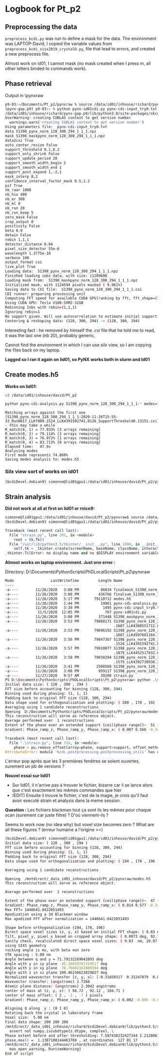 # Logbook for Pt_p2

## Preprocessing the data

`preprocess_bcdi.py` was run to define a mask for the data. The environment was LAPTOP-David, I copied the variable values from `preprocess_bcdi_sisx2019_crystalD.py`, file that lead to errors, and created a new preprocess file.

Almost work on id01, I cannot mask (no mask created when I press m, all other letters binded to commands work).


## Phase retrieval

 Output in \pynxraw

```bash
p9-03:~/Documents/Pt_p2/pynxraw % source /data/id01/inhouse/richard/pynx-gap.p9/bin/activate
(pynx-gap.p9) p9-03:~ % python pynx-id01cdi.py pynx-cdi-input_try0.txt 
/data/id01/inhouse/richard/pynx-gap.p9/lib/python3.8/site-packages/skcuda/cublas.py:284:
UserWarning: creating CUBLAS context to get version number
  warnings.warn('creating CUBLAS context to get version number')
Using parameters file:  pynx-cdi-input_try0.txt
data S1398_pynx_norm_128_300_294_1_1_1.npz
mask S1398_maskpynx_norm_128_300_294_1_1_1.npz
data2cxi True
auto_center_resize False
support_threshold 0.1,0.2
support_only_shrink False
support_update_period 20
support_smooth_width_begin 2
support_smooth_width_end 1
support_post_expand 1,-2,1
mask_interp 8,2
confidence_interval_factor_mask 0.5,1.2
psf True
nb_raar 1000
nb_hio 400
nb_er 300
nb_ml 0
nb_run 20
nb_run_keep 5
zero_mask False
crop_output 0
positivity False
beta 0.9
detwin False
rebin 1,1,1
detector_distance 0.84
pixel_size_detector 55e-6
wavelength 1.3775e-10
verbose 100
output_format cxi
live_plot True
Loading data:  S1398_pynx_norm_128_300_294_1_1_1.npz
Finished loading iobs data, with size: 11289600
Loading mask from:  S1398_maskpynx_norm_128_300_294_1_1_1.npz
Initialized mask, with 1124594 pixels masked ( 9.961%)
Saving data to CXI file:  S1398_pynx_norm_128_300_294_1_1_1.cxi
CDI runner: preparing processing unit
Computing FFT speed for available CUDA GPU[ranking by fft, fft_shape=(16, 400, 400)]: Tesla V100-SXM2-32GB: 32256Mb ,1499.26 Gflop/s
Using CUDA GPU: Tesla V100-SXM2-32GB
Rebinning Iobs with rebin=(1,1,1)
Ignoring rebin=1
No support given. Will use autocorrelation to estimate initial support
Centering & reshaping data: (128, 300, 294) -> (128, 300, 294)
```

Interesting fact : he removed by himself the *.cxi* file that he told me to read, it was the last one (nb 20), probably generic,

Cannot find the environment in which I can use silx view, so I am copying the files back on my laptop.

**Lagged so I ran it again on lid01, so PyNX works both in slurm and Id01**

## Create modes.h5

**Works on lid01:**

````bash
cd /data/id01/inhouse/david/Pt_p2

python pynx-cdi-analysis.py S1398_pynx_norm_128_300_294_1_1_1-* modes=1
````

````
Matching arrays against the first one [S1398_pynx_norm_128_300_294_1_1_1-2020-11-26T15-55-33_Run0017_LLKf000.1524_LLK4391592741.0126_SupportThreshold0.13151.cxi] - this may take a while
R_match(0, 1) = 77.933% [3 arrays remaining]
R_match(0, 2) = 79.114% [2 arrays remaining]
R_match(0, 3) = 76.972% [1 arrays remaining]
R_match(0, 4) = 83.713% [0 arrays remaining]
Elapsed time:   47.9s
Analysing modes
First mode represents 74.860%
Saving modes analysis to: modes.h5
````

### Silx view sort of works on id01

````bash
(bcdiDevel.debian9) simonne@lid01gpu1:/data/id01/inhouse/david/Pt_p2/pynxraw$ silx view modes.h5
````

## Strain analysis

**Did not work at all at first on lid01 or rnice9:**

````bash
simonne@lid01gpu1:/data/id01/inhouse/david/Pt_p2/pynxraw$ source /data/id01/inhouse/richard/bcdiDevel.debian9/bin/activate
(bcdiDevel.debian9) simonne@lid01gpu1:/data/id01/inhouse/david/Pt_p2/pynxraw$ python strain.py 
````
````python
Traceback (most recent call last):
  File "strain.py", line 201, in <module>
    root = tk.Tk()
  File "/usr/lib/python3.5/tkinter/__init__.py", line 1880, in __init__
    self.tk = _tkinter.create(screenName, baseName, className, interactive, wantobjects, useTk, sync, use)
_tkinter.TclError: no display name and no $DISPLAY environment variable
````
**Almost works on laptop environment. Just one error :**

Directory: D:\Documents\PythonScripts\PhDLocalScripts\Pt_p2\pynxraw

````bash
Mode                 LastWriteTime         Length Name
----                 -------------         ------ ----
-a----        11/26/2020   3:08 PM          86034 finalmask_S1398_norm_128_300_294_1_1_1.png
-a----        11/26/2020   3:08 PM         436766 finalsum_S1398_norm_128_300_294_1_1_1.png
-a----        11/26/2020   5:17 PM       79110712 modes.h5
-a----        11/26/2020   1:44 PM          19961 pynx-cdi-analysis.py
-a----        11/26/2020   3:38 PM           1495 pynx-cdi-input_try0.txt
-a----         11/5/2020  12:05 PM            767 pynx-id01cdi.py
-a----        11/26/2020   3:08 PM         371448 S1398_maskpynx_norm_128_300_294_1_1_1.npz
-a----        11/26/2020   3:52 PM       79888171 S1398_pynx_norm_128_300_294_1_1_1-2020-11-26T15-51-52_Run0013_LLKf000
                                                  .1687_LLK4388551712.0361_SupportThreshold0.12811.cxi
-a----        11/26/2020   3:53 PM       79696192 S1398_pynx_norm_128_300_294_1_1_1-2020-11-26T15-52-43_Run0014_LLKf000
                                                  .1607_LLK4597681164.7415_SupportThreshold0.13668.cxi
-a----        11/26/2020   3:56 PM       79847367 S1398_pynx_norm_128_300_294_1_1_1-2020-11-26T15-55-33_Run0017_LLKf000
                                                  .1524_LLK4391592741.0126_SupportThreshold0.13151.cxi
-a----        11/26/2020   3:57 PM       79910077 S1398_pynx_norm_128_300_294_1_1_1-2020-11-26T15-56-24_Run0018_LLKf000
                                                  .1879_LLK4452517032.6233_SupportThreshold0.12824.cxi
-a----        11/26/2020   3:58 PM       79830294 S1398_pynx_norm_128_300_294_1_1_1-2020-11-26T15-57-15_Run0019_LLKf000
                                                  .1579_LLK4392738938.3316_SupportThreshold0.12829.cxi
-a----        11/26/2020   3:41 PM        2508560 S1398_pynx_norm_128_300_294_1_1_1.cxi
-a----        11/26/2020   3:08 PM         959117 S1398_pynx_norm_128_300_294_1_1_1.npz
-a----        11/27/2020   9:57 AM          39200 strain.py
PS D:\Documents\PythonScripts\PhDLocalScripts\Pt_p2\pynxraw> python .\strain.py
Initial data size: ( 128 , 300 , 294 )
FFT size before accounting for binning (128, 300, 294)
Binning used during phasing: (1, 1, 1)
Padding back to original FFT size (128, 300, 294)
Data shape used for orthogonalization and plotting: ( 200 , 178 , 192 )
Averaging using 1 candidate reconstructions
Opening  D:/Documents/PythonScripts/PhDLocalScripts/Pt_p2/pynxraw/modes.h5
This reconstruction will serve as reference object.
Average performed over  1 reconstructions
Extent of the phase over an extended support (ceil(phase range))~  51 (rad)
Gradient: Phase_ramp_z, Phase_ramp_y, Phase_ramp_x: ( 0.007 0.566 -0.345 ) rad
````
````python
Traceback (most recent call last):
  File ".\strain.py", line 316, in <module>
    phase = pu.remove_offset(array=phase, support=support, offset_method=offset_method, user_offset=phase_offset,
AttributeError: module 'bcdi.postprocessing.postprocessing_utils' has no attribute 'remove_offset'
````

L'erreur pop après que les 3 premières fenêtres se soient ouvertes, surement un pb de versions ?

**Nouvel essai sur lid01**

* Sur lid01, il n'arrive pas à trouver le fichier, bizarre car il se lance alors que c'est exactement les mêmes commandes que hier
* (EDIT) Ensuite il trouve le fichier, c'est de la magie, je crois qu'il faut avoir executé strain et analysis dans la meme session.

**Question :** Les fichiers blackman tout ça sont ils les mêmes pour chaque scan (surement car juste filtre) ? D'où viennent-ils ?

Seems to work now (no idea why) but voxel size becomes zero ? What are all these figures ?
(erreur humaine a l'origine ><)

````bash
(bcdiDevel.debian9) simonne@lid01gpu1:/data/id01/inhouse/david/Pt_p2/pynxraw$ python strain.py 
Initial data size: ( 128 , 300 , 294 )
FFT size before accounting for binning (128, 300, 294)
Binning used during phasing: (1, 1, 1)
Padding back to original FFT size (128, 300, 294)
Data shape used for orthogonalization and plotting: ( 194 , 178 , 196 )

Averaging using 1 candidate reconstructions

Opening  /mntdirect/_data_id01_inhouse/david/Pt_p2/pynxraw/modes.h5
This reconstruction will serve as reference object.

Average performed over  1 reconstructions

Extent of the phase over an extended support (ceil(phase range))~  47 (rad)
Gradient: Phase_ramp_z, Phase_ramp_y, Phase_ramp_x: ( 0.014 0.577 -0.346 ) rad
Max FFT= 1446641.0422051493
Apodization using a 3d Blackman window
Max apodized FFT after normalization = 1446641.0422051493

Shape before orthogonalization (194, 178, 196)
Direct space voxel sizes (z, y, x) based on initial FFT shape: ( 9.03 nm, 10.97 nm, 12.10 nm )
Tilt, pixel_y, pixel_x based on cropped array shape: ( 0.0073 deg, 92.70 um, 82.50 um)
Sanity check, recalculated direct space voxel sizes: ( 9.03  nm, 10.97 nm, 12.10 nm )
using SIXS geometry
rocking angle is mu, with beta non zero
VTK spacing : 5.00 nm
Angle between q and y = 71.79132269042893 deg
Angle with y in zy plane -45.36658787319517 deg
Angle with y in xy plane -70.76682162800394 deg
Angle with z in xz plane 109.46236623829827 deg
Normalized wavevector transfer [z, y, x]: [-0.31650317  0.31247879  0.89564655]
Wavevector transfer: (angstroms) 2.7268
Atomic plane distance: (angstroms) 2.3042 angstroms
center of mass at (z, y, x): ( 94.72 , 92.12 , 104.71 )
center of mass offset: ( 2 , -3 , -7 ) pixels
Gradient: Phase_ramp_z, Phase_ramp_y, Phase_ramp_x: ( 0.002 -0.005 -0.001 ) rad

Aligning Q along  y : [0 1 0]
Rotating back the crystal in laboratory frame
Voxel size:  5.00 nm
Final data shape: 200 200 200
/mntdirect/_data_id01_inhouse/richard/bcdiDevel.debian9/lib/python3.5/site-packages/vtk/util/numpy_support.py:137: FutureWarning: Conversion of the second argument of issubdtype from `complex` to `np.complexfloating` is deprecated. In future, it will be treated as `np.complex128 == np.dtype(complex).type`.
  assert not numpy.issubdtype(z.dtype, complex), \
Phase extent before and after thresholding: 7.587438232427344 2.2128061129682015
phase.max() =  1.1387100144463769 , at coordinates  127 81 17
/mntdirect/_data_id01_inhouse/richard/bcdiDevel.debian9/lib/python3.5/site-packages/matplotlib/pyplot.py:514: RuntimeWarning: More than 20 figures have been opened. Figures created through the pyplot interface (`matplotlib.pyplot.figure`) are retained until explicitly closed and may consume too much memory. (To control this warning, see the rcParam `figure.max_open_warning`).
  max_open_warning, RuntimeWarning)
End of script
````
